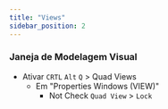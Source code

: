 ```yaml
---
title: "Views"
sidebar_position: 2
---
```

### Janeja de Modelagem Visual
- Ativar `CRTL` `Alt` `Q` > Quad Views
    - Em "Properties Windows (VIEW)"
        - Not Check `Quad View` > `Lock`
